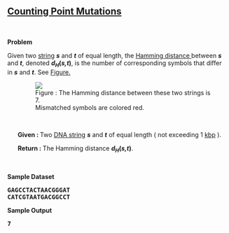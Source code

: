 <h2><a href="https://rosalind.info/problems/hamm/">Counting Point Mutations</a></h2>

<p>&nbsp;</p>
<p><strong class="example">Problem</strong></p>

<p>Given two <a href="https://rosalind.info/glossary/string/">string</a> <strong><i>s</i></strong> and <strong><i>t</i></strong> of equal length, the <a href="https://rosalind.info/glossary/hamming-distance/"> Hamming distance </a> between <strong><i>s</i></strong> and <strong><i>t</i></strong>, denoted <strong><i>d<sub>H</sub></i>(<i>s,t</i>)</strong>, is the number of corresponding symbols that differ in <strong><i>s</i></strong> and <strong><i>t</i></strong>. See <a href="https://rosalind.info/media/problems/hamm/Hamming_distance.png">Figure.</a></p>

<ol>
<figure>
  <img src="https://rosalind.info/media/problems/hamm/Hamming_distance.png">
  <figcaption>Figure : The Hamming distance between these two strings is 7.      
  <br>Mismatched symbols are colored red.</figcaption>
</figure>
<p>&nbsp;</p>
<p><strong>Given : </strong> Two <a href="https://rosalind.info/glossary/dna-string/">DNA string</a> <strong><i>s</i></strong> and <strong><i>t</i></strong> of equal length ( not exceeding 1 <a href="https://rosalind.info/glossary/kbp/">kbp</a> ).</p>
<p><strong>Return : </strong> The Hamming distance <strong><i>d<sub>H</sub></i>(<i>s,t</i>)</strong>.</p>
</ol>


<p>&nbsp;</p>
<p><strong class="example">Sample Dataset</strong></p>
<pre>
<strong>GAGCCTACTAACGGGAT</strong>
<strong>CATCGTAATGACGGCCT</strong>
</pre>
<p><strong class="example">Sample Output</strong></p>
<pre>
<strong>7</strong>
</pre>
